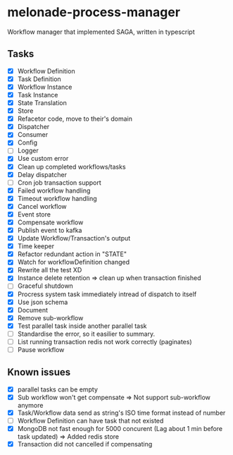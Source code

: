 # melonade-process-manager

Workflow manager that implemented SAGA, written in typescript

## Tasks

- [x] Workflow Definition
- [x] Task Definition
- [x] Workflow Instance
- [x] Task Instance
- [x] State Translation
- [x] Store
- [x] Refacetor code, move to their's domain
- [x] Dispatcher
- [x] Consumer
- [x] Config
- [ ] Logger
- [x] Use custom error
- [x] Clean up completed workflows/tasks
- [x] Delay dispatcher
- [ ] Cron job transaction support
- [x] Failed workflow handling
- [x] Timeout workflow handling
- [x] Cancel workflow
- [x] Event store
- [x] Compensate workflow
- [x] Publish event to kafka
- [x] Update Workflow/Transaction's output
- [x] Time keeper
- [x] Refactor redundant action in "STATE"
- [x] Watch for workflowDefinition changed
- [x] Rewrite all the test XD
- [x] Instance delete retention => clean up when transaction finished
- [ ] Graceful shutdown
- [x] Procress system task immediately intread of dispatch to itself
- [x] Use json schema
- [x] Document
- [x] Remove sub-workflow
- [x] Test parallel task inside another parallel task
- [ ] Standardise the error, so it easilier to summary.
- [ ] List running transaction redis not work correctly (paginates)
- [ ] Pause workflow

## Known issues

- [x] parallel tasks can be empty
- [x] Sub workflow won't get compensate => Not support sub-workflow anymore
- [x] Task/Workflow data send as string's ISO time format instead of number
- [ ] Workflow Definition can have task that not existed
- [x] MongoDB not fast enough for 5000 concurent (Lag about 1 min before task updated) => Added redis store
- [x] Transaction did not cancelled if compensating
